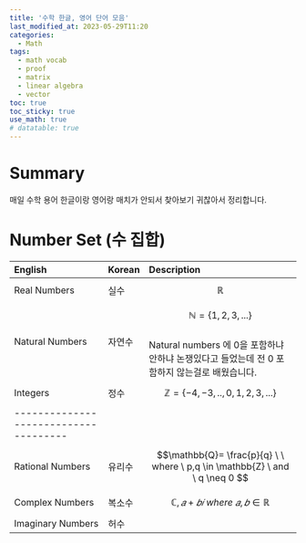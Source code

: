 ```yaml
---
title: '수학 한글, 영어 단어 모음'
last_modified_at: 2023-05-29T11:20
categories:
  - Math
tags:
  - math vocab
  - proof
  - matrix
  - linear algebra
  - vector
toc: true
toc_sticky: true
use_math: true
# datatable: true
---
```


# Summary 
매일 수학 용어 한글이랑 영어랑 매치가 안되서 찾아보기 귀찮아서 정리합니다. 

# Number Set (수 집합)




| English    | Korean      |  Description   |  
|:-----------|:------------|:---------------|
| Real Numbers      |      실수    |      $$\mathbb{R} $$      | 
| Natural Numbers |      자연수     |       $$ \mathbb{N} =\{1,2,3,...\} $$ <br /> Natural numbers 에 0을 포함하냐 안하냐 논쟁있다고 들었는데 전 0 포함하지 않는걸로 배웠습니다.  | 
| Integers        |      정수      |       $$ \mathbb{Z}=\{ -4,-3,..,0,1,2,3,...\} $$   | 
|-------------------------------------|
| Rational Numbers   |     유리수    |      $$\mathbb{Q}= \frac{p}{q} \ \ where \ p,q \in \mathbb{Z} \ and \ q \neq 0 $$      | 
| Complex Numbers      |      복소수    |      $$\mathbb{C}, 𝑎+𝑏𝑖  \ where \ 𝑎,𝑏\in\mathbb{R} $$      | 
| Imaginary Numbers      |      허수    |          | 
